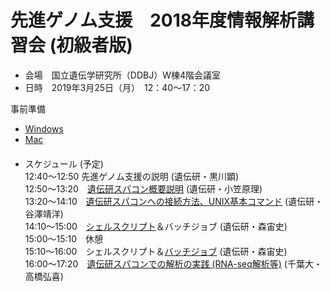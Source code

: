 # 先進ゲノム支援　2018年度情報解析講習会 (初級者版)
- 会場　国立遺伝学研究所（DDBJ）W棟4階会議室
- 日時　2019年3月25日（月）　12：40～17：20

事前準備 
- [Windows](https://www.evernote.com/l/AM3Roi7wQQdPr6oTXeb1_K5X6NTcbNzLyso)  
- [Mac](https://www.evernote.com/l/AM3SRVwG6eJLDZojqTgWS_x5csynKJpbI0o)  
　　　
- スケジュール  (予定)   
    12:40～12:50 先進ゲノム支援の説明 (遺伝研・黒川顕)  
    12:50～13:20　[遺伝研スパコン概要説明](https://github.com/genome-sci/basic_course/blob/master/NIG_SC_introduction.pdf)  (遺伝研・小笠原理)  
    13:20～14:10　[遺伝研スパコンへの接続方法、UNIX基本コマンド](https://github.com/genome-sci/basic_course/blob/master/linux_command/Linux%E3%81%AE%E5%9F%BA%E6%9C%AC%E3%82%B3%E3%83%9E%E3%83%B3%E3%83%892019.pdf)  (遺伝研・谷澤靖洋)  
    14:10～15:00　[シェルスクリプト](https://github.com/genome-sci/basic_course/blob/master/shellscript/README.md)＆バッチジョブ  (遺伝研・森宙史)  
    15:00～15:10　休憩  
    15:10～16:00　シェルスクリプト＆[バッチジョブ](https://github.com/genome-sci/basic_course/blob/master/batchjob/README.md)  (遺伝研・森宙史)  
    16:00～17:20　[遺伝研スパコンでの解析の実践 (RNA-seq解析等)](https://github.com/genome-sci/basic_course/blob/master/rna-seq_handout_20190325.pdf)  (千葉大・高橋弘喜)  
